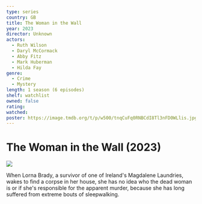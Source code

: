 ```yaml
---
type: series
country: GB
title: The Woman in the Wall
year: 2023
director: Unknown
actors:
  - Ruth Wilson
  - Daryl McCormack
  - Abby Fitz
  - Mark Huberman
  - Hilda Fay
genre:
  - Crime
  - Mystery
length: 1 season (6 episodes)
shelf: watchlist
owned: false
rating:
watched:
poster: https://image.tmdb.org/t/p/w500/tnqCuFq0RNBCdI8Tl3nFD0WLlis.jpg
---
```


# The Woman in the Wall (2023)

![](https://image.tmdb.org/t/p/w500/tnqCuFq0RNBCdI8Tl3nFD0WLlis.jpg)

When Lorna Brady, a survivor of one of Ireland's Magdalene Laundries, wakes to find a corpse in her house, she has no idea who the dead woman is or if she's responsible for the apparent murder, because she has long suffered from extreme bouts of sleepwalking.

